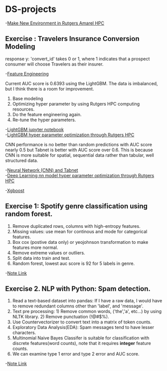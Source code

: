# DS-projects

 -[Make New Environment in Rutgers Amarel HPC ](set_environment)

## Exercise : Travelers Insurance Conversion Modeling
response y: 'convert_id' takes 0 or 1, where 1 indicates that a prospect consumer will choose Travelers as their insurer.

-[Feature Engineering](trav/data_engineering_lightgbm.ipynb)      

Current AUC score is 0.6393 using the LightGBM. The data is imbalanced, but I think there is a room for improvement. 
1. Base modeling   
2. Optimizing hyper parameter by using Rutgers HPC computing resources.   
3. Do the feature engineering again.   
4. Re-tune the hyper parameters.   

-[LightGBM jupyter notebook](trav/travelers.ipynb)            
-[LightGBM hyper parameter optimization through Rutgers HPC](trav/amarel/lightgbm_param_opt.txt)      

CNN performance is no better than random predictions with AUC score nearly 0.5 but Tabnet is better with AUC score over 0.6. This is because CNN is more suitable for spatial, sequential data
rather than tabular, well structured data. 

-[Neural Network (CNN) and Tabnet](trav/trav_neural_network.ipynb)           
-[Deep Learning nn model hyper parameter optimization through Rutgers HPC](trav/amarel/nn_param_opt)          

-[Xgboost](set_environment)             


## Exercise 1: Spotify genre classification using random forest.
  1. Remove duplicated rows, columns with high-entropy features.
  2. Missing values: use mean for continous and mode for categorical features.
  3. Box cox (postive data only) or yeojohnson transformation to make features more normal.
  4. Remove extreme values or outliers.
  5. Split data into train and test.
  6. Random forest, lowest auc score is 92 for 5 labels in genre.

 -[Note Link](cl20813_SPOTIFY_GENRE.ipynb)


## Exercise 2. NLP with Python: Spam detection.

  1. Read a text-based dataset into pandas: If I have a raw data, I would have to remove redundant columns other than 'label', and 'message'.
  2. Text pre processing: 1) Remove common words, ('the','a', etc...) by using NLTK library. 2) Remove punctuation (!@#$%).
  3. Use Countervectorizer to convert text into a matrix of token counts.
  4. Exploratory Data Analysis(EDA): Spam messages tend to have lesser characters.
  5. Multinomial Naive Bayes Classifer is suitable for classification with discrete features(word counts), note that it requires **integer** feature counts.
  6. We can examine type 1 error and type 2 error and AUC score.

 -[Note Link](NLP_exercise_scam_detector/NLP_exercise_scam_detector.ipynb)

